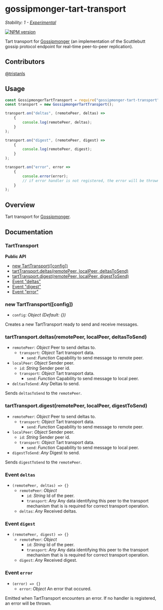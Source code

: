 # gossipmonger-tart-transport

_Stability: 1 - [Experimental](https://github.com/tristanls/stability-index#stability-1---experimental)_

[![NPM version](https://badge.fury.io/js/gossipmonger-tart-transport.png)](http://npmjs.org/package/gossipmonger-tart-transport)

Tart transport for [Gossipmonger](https://github.com/tristanls/gossipmonger) (an implementation of the Scuttlebutt gossip protocol endpoint for real-time peer-to-peer replication).

## Contributors

[@tristanls](https://github.com/tristanls)


## Usage

```javascript
const GossipmongerTartTransport = require("gossipmonger-tart-transport");
const transport = new GossipmongerTartTransport();

transport.on("deltas", (remotePeer, deltas) =>
    {
        console.log(remotePeer, deltas);
    }
);

transport.on("digest", (remotePeer, digest) =>
    {
        console.log(remotePeer, digest);
    }
);

transport.on("error", error =>
    {
        console.error(error);
        // if error handler is not registered, the error will be thrown
    }
);
```

## Overview

Tart transport for [Gossipmonger](https://github.com/tristanls/node-gossipmonger).

## Documentation

### TartTransport

**Public API**

  * [new TartTransport(\[config\])](#tarttransportconfig)
  * [tartTransport.deltas(remotePeer, localPeer, deltasToSend)](#tarttransportdeltasremotepeer-localpeer-deltastosend)
  * [tartTransport.digest(remotePeer, localPeer, digestToSend)](#tarttransportdigestremotepeer-localpeer-digesttosend)
  * [Event "deltas"](#event-deltas)
  * [Event "digest"](#event-digest)
  * [Event "error"](#event-error)

### new TartTransport([config])

  * `config`: _Object_ _(Default: {})_

Creates a new TartTransport ready to send and receive messages.

### tartTransport.deltas(remotePeer, localPeer, deltasToSend)

  * `remotePeer`: _Object_ Peer to send deltas to.
    * `transport`: _Object_ Tart transport data.
      * `send`: _Function_ Capability to send message to remote peer.
  * `localPeer`: _Object_ Sender peer.
    * `id`: _String_ Sender peer id.
    * `transport`: _Object_ Tart transport data.
      * `send`: _Function_ Capability to send message to local peer.
  * `deltasToSend`: _Any_ Deltas to send.

Sends `deltasToSend` to the `remotePeer`.

### tartTransport.digest(remotePeer, localPeer, digestToSend)

  * `remotePeer`: _Object_ Peer to send deltas to.
    * `transport`: _Object_ Tart transport data.
      * `send`: _Function_ Capability to send message to remote peer.
  * `localPeer`: _Object_ Sender peer.
    * `id`: _String_ Sender peer id.
    * `transport`: _Object_ Tart transport data.
      * `send`: _Function_ Capability to send message to local peer.
  * `digestToSend`: _Any_ Digest to send.

Sends `digestToSend` to the `remotePeer`.

### Event `deltas`

  * `(remotePeer, deltas) => {}`
    * `remotePeer`: _Object_
      * `id`: _String_ Id of the peer.
      * `transport`: _Any_ Any data identifying this peer to the transport mechanism that is is required for correct transport operation.
    * `deltas`: _Any_ Received deltas.

### Event `digest`

  * `(remotePeer, digest) => {}`
    * `remotePeer`: _Object_
      * `id`: _String_ Id of the peer.
      * `transport`: _Any_ Any data identifying this peer to the transport mechanism that is is required for correct transport operation.
    * `digest`: _Any_ Received digest.

### Event `error`

  * `(error) => {}`
    * `error`: _Object_ An error that occured.

Emitted when TartTransport encounters an error. If no handler is registered, an error will be thrown.
